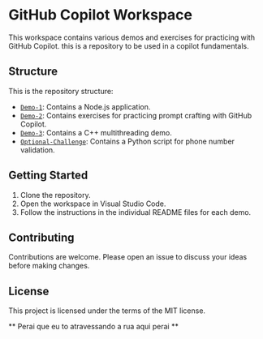<!--  could you help me to generate a readme file below, based on the context from this workspace -->
# GitHub Copilot Workspace

This workspace contains various demos and exercises for practicing with GitHub Copilot. this is a repository to be used in a copilot fundamentals.

## Structure

This is the repository structure:

- [`Demo-1`](Demo-1/copilot-node-js/README.md): Contains a Node.js application.
- [`Demo-2`](Demo-2/copilot-prompt-crafting/README.md): Contains exercises for practicing prompt crafting with GitHub Copilot.
- [`Demo-3`](Demo-3/copilot-demo-c++/README.md): Contains a C++ multithreading demo.
- [`Optional-Challenge`](Optional-Challenge/phoneNumberValidator.py): Contains a Python script for phone number validation.

## Getting Started

1. Clone the repository.
2. Open the workspace in Visual Studio Code.
3. Follow the instructions in the individual README files for each demo.

## Contributing

Contributions are welcome. Please open an issue to discuss your ideas before making changes.

## License

This project is licensed under the terms of the MIT license.


** Perai que eu to atravessando a rua aqui perai **
